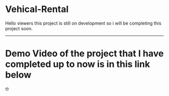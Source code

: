 # Vehical-Rental
Hello viewers this project is still on development so i will be completing this project soon.
<hr>

# Demo Video of the project that I have completed up to now is in this link below
🤓 





